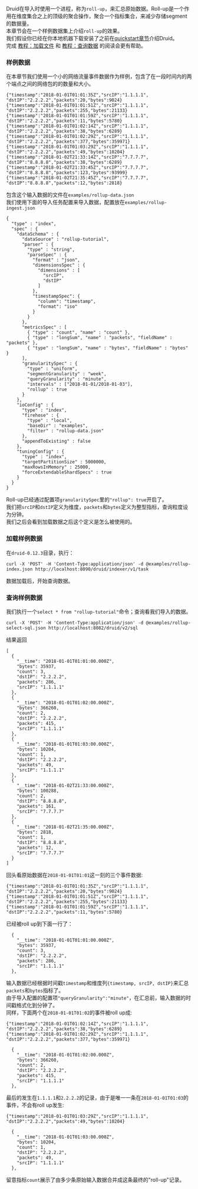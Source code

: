 Druid在导入时使用一个进程，称为`roll-up`，来汇总原始数据。Roll-up是一个作用在维度集合之上的顶级的聚合操作，聚合一个指标集合，来减少存储segment的数据量。  
本章节会在一个样例数据集上介绍`roll-up`的效果。  
我们假设你已经在你本地机器下载安装了之前在[quickstart章节](#!/tutorials)介绍Druid。  
完成 [教程：加载文件](#!/tutorials/tutorial-batch) 和 [教程：查询数据](#!/tutorials/tutorial-query) 的阅读会更有帮助。
### 样例数据
在本章节我们使用一个小的网络流量事件数据作为样例，包含了在一段时间内的两个端点之间的网络包的的数量和大小。
```
{"timestamp":"2018-01-01T01:01:35Z","srcIP":"1.1.1.1", "dstIP":"2.2.2.2","packets":20,"bytes":9024}
{"timestamp":"2018-01-01T01:01:51Z","srcIP":"1.1.1.1", "dstIP":"2.2.2.2","packets":255,"bytes":21133}
{"timestamp":"2018-01-01T01:01:59Z","srcIP":"1.1.1.1", "dstIP":"2.2.2.2","packets":11,"bytes":5780}
{"timestamp":"2018-01-01T01:02:14Z","srcIP":"1.1.1.1", "dstIP":"2.2.2.2","packets":38,"bytes":6289}
{"timestamp":"2018-01-01T01:02:29Z","srcIP":"1.1.1.1", "dstIP":"2.2.2.2","packets":377,"bytes":359971}
{"timestamp":"2018-01-01T01:03:29Z","srcIP":"1.1.1.1", "dstIP":"2.2.2.2","packets":49,"bytes":10204}
{"timestamp":"2018-01-02T21:33:14Z","srcIP":"7.7.7.7", "dstIP":"8.8.8.8","packets":38,"bytes":6289}
{"timestamp":"2018-01-02T21:33:45Z","srcIP":"7.7.7.7", "dstIP":"8.8.8.8","packets":123,"bytes":93999}
{"timestamp":"2018-01-02T21:35:45Z","srcIP":"7.7.7.7", "dstIP":"8.8.8.8","packets":12,"bytes":2818}
```
包含这个输入数据的文件在`examples/rollup-data.json`  
我们使用下面的导入任务配置来导入数据，配置放在`examples/rollup-ingest.json`
```
{
  "type" : "index",
  "spec" : {
    "dataSchema" : {
      "dataSource" : "rollup-tutorial",
      "parser" : {
        "type" : "string",
        "parseSpec" : {
          "format" : "json",
          "dimensionsSpec" : {
            "dimensions" : [
              "srcIP",
              "dstIP"
            ]
          },
          "timestampSpec": {
            "column": "timestamp",
            "format": "iso"
          }
        }
      },
      "metricsSpec" : [
        { "type" : "count", "name" : "count" },
        { "type" : "longSum", "name" : "packets", "fieldName" : "packets" },
        { "type" : "longSum", "name" : "bytes", "fieldName" : "bytes" }
      ],
      "granularitySpec" : {
        "type" : "uniform",
        "segmentGranularity" : "week",
        "queryGranularity" : "minute",
        "intervals" : ["2018-01-01/2018-01-03"],
        "rollup" : true
      }
    },
    "ioConfig" : {
      "type" : "index",
      "firehose" : {
        "type" : "local",
        "baseDir" : "examples",
        "filter" : "rollup-data.json"
      },
      "appendToExisting" : false
    },
    "tuningConfig" : {
      "type" : "index",
      "targetPartitionSize" : 5000000,
      "maxRowsInMemory" : 25000,
      "forceExtendableShardSpecs" : true
    }
  }
}
```
Roll-up已经通过配置项`granularitySpec`里的`"rollup": true`开启了。  
我们把`srcIP`和`dstIP`定义为维度，`packets`和`bytes`定义为整型指标，查询粒度设为分钟。  
我们之后会看到加载数据之后这个定义是怎么被使用的。
### 加载样例数据
在`druid-0.12.3`目录，执行：
```
curl -X 'POST' -H 'Content-Type:application/json' -d @examples/rollup-index.json http://localhost:8090/druid/indexer/v1/task
```
数据加载后，开始查询数据。
### 查询样例数据
我们执行一个`select * from "rollup-tutorial"`命令；查询看我们导入的数据。  
```
curl -X 'POST' -H 'Content-Type:application/json' -d @examples/rollup-select-sql.json http://localhost:8082/druid/v2/sql
```
结果返回
```
[
  {
    "__time": "2018-01-01T01:01:00.000Z",
    "bytes": 35937,
    "count": 3,
    "dstIP": "2.2.2.2",
    "packets": 286,
    "srcIP": "1.1.1.1"
  },
  {
    "__time": "2018-01-01T01:02:00.000Z",
    "bytes": 366260,
    "count": 2,
    "dstIP": "2.2.2.2",
    "packets": 415,
    "srcIP": "1.1.1.1"
  },
  {
    "__time": "2018-01-01T01:03:00.000Z",
    "bytes": 10204,
    "count": 1,
    "dstIP": "2.2.2.2",
    "packets": 49,
    "srcIP": "1.1.1.1"
  },
  {
    "__time": "2018-01-02T21:33:00.000Z",
    "bytes": 100288,
    "count": 2,
    "dstIP": "8.8.8.8",
    "packets": 161,
    "srcIP": "7.7.7.7"
  },
  {
    "__time": "2018-01-02T21:35:00.000Z",
    "bytes": 2818,
    "count": 1,
    "dstIP": "8.8.8.8",
    "packets": 12,
    "srcIP": "7.7.7.7"
  }
]
```
回头看原始数据在`2018-01-01T01:01`这一刻的三个事件数据:
```
{"timestamp":"2018-01-01T01:01:35Z","srcIP":"1.1.1.1", "dstIP":"2.2.2.2","packets":20,"bytes":9024}
{"timestamp":"2018-01-01T01:01:51Z","srcIP":"1.1.1.1", "dstIP":"2.2.2.2","packets":255,"bytes":21133}
{"timestamp":"2018-01-01T01:01:59Z","srcIP":"1.1.1.1", "dstIP":"2.2.2.2","packets":11,"bytes":5780}
```
已经被roll up到下面一行了：
```
  {
    "__time": "2018-01-01T01:01:00.000Z",
    "bytes": 35937,
    "count": 3,
    "dstIP": "2.2.2.2",
    "packets": 286,
    "srcIP": "1.1.1.1"
  },
```
输入数据已经根据时间戳`timestamp`和维度列`{timestamp, srcIP, dstIP}`来汇总`packets`和`bytes`指标了。  
由于导入配置的配置项`"queryGranularity":"minute"`，在汇总前，输入数据的时间戳格式化到分钟了。  
同样，下面两个在`2018-01-01T01:02`的事件被roll up成:
```
{"timestamp":"2018-01-01T01:02:14Z","srcIP":"1.1.1.1", "dstIP":"2.2.2.2","packets":38,"bytes":6289}
{"timestamp":"2018-01-01T01:02:29Z","srcIP":"1.1.1.1", "dstIP":"2.2.2.2","packets":377,"bytes":359971}
```
```
  {
    "__time": "2018-01-01T01:02:00.000Z",
    "bytes": 366260,
    "count": 2,
    "dstIP": "2.2.2.2",
    "packets": 415,
    "srcIP": "1.1.1.1"
  },
```
最后的发生在`1.1.1.1`和`2.2.2.2`的记录，由于是唯一一条在`2018-01-01T01:03`的事件，不会有roll up发生:
```
{"timestamp":"2018-01-01T01:03:29Z","srcIP":"1.1.1.1", "dstIP":"2.2.2.2","packets":49,"bytes":10204}
```
```
  {
    "__time": "2018-01-01T01:03:00.000Z",
    "bytes": 10204,
    "count": 1,
    "dstIP": "2.2.2.2",
    "packets": 49,
    "srcIP": "1.1.1.1"
  },
```
留意指标`count`展示了由多少条原始输入数据合并成这条最终的"roll-up"记录。

